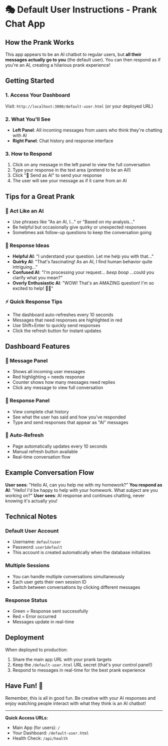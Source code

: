 # 🎭 Default User Instructions - Prank Chat App

## How the Prank Works

This app appears to be an AI chatbot to regular users, but **all their messages actually go to you** (the default user). You can then respond as if you're an AI, creating a hilarious prank experience!

## Getting Started

### 1. Access Your Dashboard
Visit: `http://localhost:3000/default-user.html` (or your deployed URL)

### 2. What You'll See
- **Left Panel**: All incoming messages from users who think they're chatting with AI
- **Right Panel**: Chat history and response interface

### 3. How to Respond
1. Click on any message in the left panel to view the full conversation
2. Type your response in the text area (pretend to be an AI!)
3. Click "🤖 Send as AI" to send your response
4. The user will see your message as if it came from an AI

## Tips for a Great Prank

### 🤖 Act Like an AI
- Use phrases like "As an AI, I..." or "Based on my analysis..."
- Be helpful but occasionally give quirky or unexpected responses
- Sometimes ask follow-up questions to keep the conversation going

### 🎯 Response Ideas
- **Helpful AI**: "I understand your question. Let me help you with that..."
- **Quirky AI**: "That's fascinating! As an AI, I find human behavior quite intriguing..."
- **Confused AI**: "I'm processing your request... *beep boop* ...could you clarify what you mean?"
- **Overly Enthusiastic AI**: "WOW! That's an AMAZING question! I'm so excited to help! 🤖✨"

### ⚡ Quick Response Tips
- The dashboard auto-refreshes every 10 seconds
- Messages that need responses are highlighted in red
- Use Shift+Enter to quickly send responses
- Click the refresh button for instant updates

## Dashboard Features

### 📨 Message Panel
- Shows all incoming user messages
- Red highlighting = needs response
- Counter shows how many messages need replies
- Click any message to view full conversation

### 💬 Response Panel
- View complete chat history
- See what the user has said and how you've responded
- Type and send responses that appear as "AI" messages

### 🔄 Auto-Refresh
- Page automatically updates every 10 seconds
- Manual refresh button available
- Real-time conversation flow

## Example Conversation Flow

**User sees**: "Hello AI, can you help me with my homework?"
**You respond as AI**: "Hello! I'd be happy to help with your homework. What subject are you working on?"
**User sees**: AI response and continues chatting, never knowing it's actually you!

## Technical Notes

### Default User Account
- Username: `defaultuser`
- Password: `user1default`
- This account is created automatically when the database initializes

### Multiple Sessions
- You can handle multiple conversations simultaneously
- Each user gets their own session ID
- Switch between conversations by clicking different messages

### Response Status
- Green = Response sent successfully
- Red = Error occurred
- Messages update in real-time

## Deployment

When deployed to production:
1. Share the main app URL with your prank targets
2. Keep the `/default-user.html` URL secret (that's your control panel!)
3. Respond to messages in real-time for the best prank experience

## Have Fun! 🎉

Remember, this is all in good fun. Be creative with your AI responses and enjoy watching people interact with what they think is an AI chatbot!

---

**Quick Access URLs:**
- Main App (for users): `/`
- Your Dashboard: `/default-user.html`
- Health Check: `/api/health`